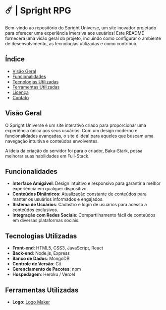 # ☄️ | Spright RPG

Bem-vindo ao repositório do Spright Universe, um site inovador projetado para oferecer uma experiência imersiva aos usuários! Este README fornecerá uma visão geral do projeto, incluindo como configurar o ambiente de desenvolvimento, as tecnologias utilizadas e como contribuir.

## Índice

- [Visão Geral](#visão-geral)
- [Funcionalidades](#funcionalidades)
- [Tecnologias Utilizadas](#tecnologias-utilizadas)
- [Ferramentas Utilizadas](#contribuindo)
- [Licença](#licença)
- [Contato](#contato)

## Visão Geral

O Spright Universe é um site interativo criado para proporcionar uma experiência única aos seus usuários. Com um design moderno e funcionalidades avançadas, o site é ideal para aqueles que buscam uma navegação intuitiva e conteúdos envolventes.

A ideia da criação do servidor foi para o criador, Baku-Stark, possa melhorar suas habilidades em Full-Stack.

## Funcionalidades

- **Interface Amigável**: Design intuitivo e responsivo para garantir a melhor experiência em qualquer dispositivo.
- **Conteúdos Dinâmicos**: Atualização constante de conteúdos para manter os usuários informados e engajados.
- **Sistema de Usuários**: Cadastro e login de usuários para acesso a conteúdos exclusivos.
- **Integração com Redes Sociais**: Compartilhamento fácil de conteúdos em diversas plataformas sociais.

## Tecnologias Utilizadas

- **Front-end**: HTML5, CSS3, JavaScript, React
- **Back-end**: Node.js, Express
- **Banco de Dados**: MongoDB
- **Controle de Versão**: Git
- **Gerenciamento de Pacotes**: npm
- **Hospedagem**: Heroku / Vercel

## Ferramentas Utilizadas

- **Logo**: [Logo Maker](https://www.designevo.com/pt/logo-maker/)